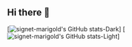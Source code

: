## Hi there 👋

<!--
**signet-marigold/signet-marigold** is a ✨ _special_ ✨ repository because its `README.md` (this file) appears on your GitHub profile.

Here are some ideas to get you started:

- 🔭 I’m currently working on ...
- 🌱 I’m currently learning ...
- 👯 I’m looking to collaborate on ...
- 🤔 I’m looking for help with ...
- 💬 Ask me about ...
- 📫 How to reach me: ...
- 😄 Pronouns: ...
- ⚡ Fun fact: ...
-->

[![signet-marigold's GitHub stats-Dark](https://github-readme-stats.vercel.app/api?username=signet-marigold&show_icons=true&theme=dark#gh-dark-mode-only)]
[![signet-marigold's GitHub stats-Light](https://github-readme-stats.vercel.app/api?username=signet-marigold&show_icons=true&theme=default#gh-light-mode-only)]
